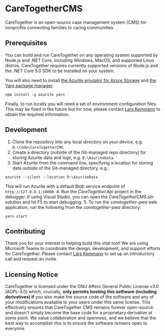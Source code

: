 # CareTogetherCMS
CareTogether is an open-source case management system (CMS) for nonprofits connecting families to caring communities.

## Prerequisites
You can build and run CareTogether on any operating system supported by Node.js and .NET Core, including Windows, MacOS, and supported Linux distros. CareTogether requires currently supported versions of Node.js and the .NET Core 5.0 SDK to be installed on your system.

You will also need to install [the Azurite emulator for Azure Storage](https://github.com/Azure/Azurite) and [the Yarn package manager](https://yarnpkg.com/getting-started/install):
```
npm install -g azurite yarn
```

Finally, to run locally you will need a set of environment configuration files. This may be fixed in the future but for now, please contact [Lars Kemmann](https://github.com/LarsKemmann) to obtain the required information.

## Development
1. Clone the repository into any local directory on your device, e.g. `D:\Code\CareTogetherCMS`.
2. Create a directory (outside of the Git-managed repo directory) for storing Azurite data and logs, e.g. `D:\AzuriteData`.
3. Start Azurite from the command line, specifying a location for storing data outside of the Git-managed directory, e.g.:
```
azurite --silent --location D:\AzuriteData
```
This will run Azurite with a default Blob service endpoint of `http://127.0.0.1:10000`.
4. Run the _CareTogether.Api_ project in the debugger. If using Visual Studio, you can open the _CareTogetherCMS.sln_ solution and hit F5 to start debugging.
5. To run the _caretogether-pwa_ web application, run the following from the _caretogether-pwa_ directory:
```
yarn start
```

## Contributing
Thank you for your interest in helping build this vital tool! We are using Microsoft Teams to coordinate the design, development, and support efforts for CareTogether. Please contact [Lars Kemmann](https://github.com/LarsKemmann) to set up an introductory call and request an invite.

## Licensing Notice
CareTogether is licensed under the GNU Affero General Public License v3.0 (AGPL-3.0) which, crucially, **only permits hosting this software (including derivatives) if** you also make the source code of the software and any of your modifications available to your users under this same license. This effectively ensures that CareTogether CMS remains forever open-source and doesn't simply become the base code for a proprietary derivative at some point. We value collaboration and openness, and we believe that the best way to accomplish this is to ensure the software remains open to everyone.

